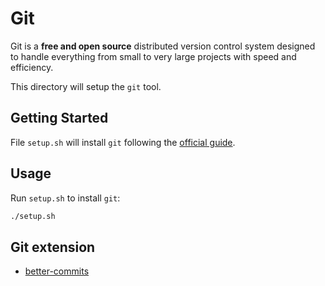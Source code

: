 # Git

Git is a **free and open source** distributed version control system designed to handle everything from small to very large projects with speed and efficiency.

This directory will setup the `git` tool.

## Getting Started

File `setup.sh` will install `git` following the [official guide](https://git-scm.com/book/en/v2/Getting-Started-Installing-Git).

## Usage

Run `setup.sh` to install `git`:

```bash
./setup.sh
```

## Git extension
- [better-commits](https://github.com/Everduin94/better-commits)
